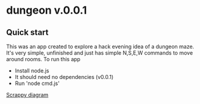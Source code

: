 # dungeon v.0.0.1

## Quick start

This was an app created to explore a hack evening idea of a dungeon maze. It's very simple, unfinished and just has simple N,S,E,W commands to move around rooms. 
To run this app

* Install node.js
* It should need no dependencies (v0.0.1)
* Run 'node cmd.js'

[Scrappy diagram](diagram.png)
